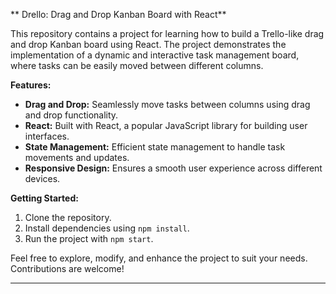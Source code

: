 ** Drello: Drag and Drop Kanban Board with React**

This repository contains a project for learning how to build a Trello-like drag and drop Kanban board using React. The project demonstrates the implementation of a dynamic and interactive task management board, where tasks can be easily moved between different columns.

**Features:**
- **Drag and Drop:** Seamlessly move tasks between columns using drag and drop functionality.
- **React:** Built with React, a popular JavaScript library for building user interfaces.
- **State Management:** Efficient state management to handle task movements and updates.
- **Responsive Design:** Ensures a smooth user experience across different devices.

**Getting Started:**
1. Clone the repository.
2. Install dependencies using `npm install`.
3. Run the project with `npm start`.

Feel free to explore, modify, and enhance the project to suit your needs. Contributions are welcome!

---
